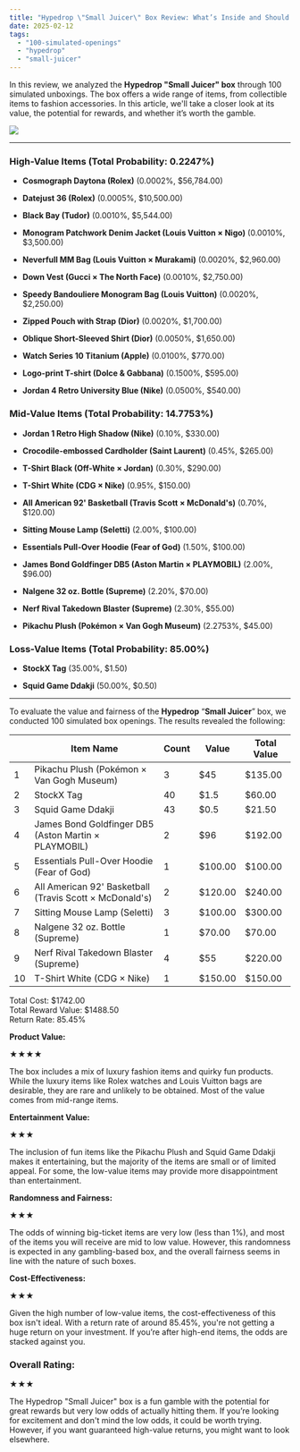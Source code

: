```yaml
---
title: "Hypedrop \"Small Juicer\" Box Review: What’s Inside and Should You Open It?"
date: 2025-02-12
tags: 
  - "100-simulated-openings"
  - "hypedrop"
  - "small-juicer"
---
```


In this review, we analyzed the **Hypedrop "Small Juicer" box** through 100 simulated unboxings. The box offers a wide range of items, from collectible items to fashion accessories. In this article, we'll take a closer look at its value, the potential for rewards, and whether it’s worth the gamble.

![](/media/af4dc-hypedrop-small-juicer.png)

* * *

### **High-Value Items (Total Probability: 0.2247%)**

- **Cosmograph Daytona (Rolex)** (0.0002%, $56,784.00)

- **Datejust 36 (Rolex)** (0.0005%, $10,500.00)

- **Black Bay (Tudor)** (0.0010%, $5,544.00)

- **Monogram Patchwork Denim Jacket (Louis Vuitton × Nigo)** (0.0010%, $3,500.00)

- **Neverfull MM Bag (Louis Vuitton × Murakami)** (0.0020%, $2,960.00)

- **Down Vest (Gucci × The North Face)** (0.0010%, $2,750.00)

- **Speedy Bandouliere Monogram Bag (Louis Vuitton)** (0.0020%, $2,250.00)

- **Zipped Pouch with Strap (Dior)** (0.0020%, $1,700.00)

- **Oblique Short-Sleeved Shirt (Dior)** (0.0050%, $1,650.00)

- **Watch Series 10 Titanium (Apple)** (0.0100%, $770.00)

- **Logo-print T-shirt (Dolce & Gabbana)** (0.1500%, $595.00)

- **Jordan 4 Retro University Blue (Nike)** (0.0500%, $540.00)

### **Mid-Value Items (Total Probability: 14.7753%)**

- **Jordan 1 Retro High Shadow (Nike)** (0.10%, $330.00)

- **Crocodile-embossed Cardholder (Saint Laurent)** (0.45%, $265.00)

- **T-Shirt Black (Off-White × Jordan)** (0.30%, $290.00)

- **T-Shirt White (CDG × Nike)** (0.95%, $150.00)

- **All American 92' Basketball (Travis Scott × McDonald's)** (0.70%, $120.00)

- **Sitting Mouse Lamp (Seletti)** (2.00%, $100.00)

- **Essentials Pull-Over Hoodie (Fear of God)** (1.50%, $100.00)

- **James Bond Goldfinger DB5 (Aston Martin × PLAYMOBIL)** (2.00%, $96.00)

- **Nalgene 32 oz. Bottle (Supreme)** (2.20%, $70.00)

- **Nerf Rival Takedown Blaster (Supreme)** (2.30%, $55.00)

- **Pikachu Plush (Pokémon × Van Gogh Museum)** (2.2753%, $45.00)

### **Loss-Value Items (Total Probability: 85.00%)**

- **StockX Tag** (35.00%, $1.50)

- **Squid Game Ddakji** (50.00%, $0.50)

* * *

To evaluate the value and fairness of the **Hypedrop** “**Small Juicer**” box, we conducted 100 simulated box openings. The results revealed the following:

|  | Item Name | Count | Value | Total Value |
| --- | --- | --- | --- | --- |
| 1 | Pikachu Plush (Pokémon × Van Gogh Museum) | 3 | $45 | $135.00 |
| 2 | StockX Tag | 40 | $1.5 | $60.00 |
| 3 | Squid Game Ddakji | 43 | $0.5 | $21.50 |
| 4 | James Bond Goldfinger DB5 (Aston Martin × PLAYMOBIL) | 2 | $96 | $192.00 |
| 5 | Essentials Pull-Over Hoodie (Fear of God) | 1 | $100.00 | $100.00 |
| 6 | All American 92' Basketball (Travis Scott × McDonald's) | 2 | $120.00 | $240.00 |
| 7 | Sitting Mouse Lamp (Seletti) | 3 | $100.00 | $300.00 |
| 8 | Nalgene 32 oz. Bottle (Supreme) | 1 | $70.00 | $70.00 |
| 9 | Nerf Rival Takedown Blaster (Supreme) | 4 | $55 | $220.00 |
| 10 | T-Shirt White (CDG × Nike) | 1 | $150.00 | $150.00 |

Total Cost: $1742.00  
Total Reward Value: $1488.50  
Return Rate: 85.45%

**Product Value:**

★★★★

The box includes a mix of luxury fashion items and quirky fun products. While the luxury items like Rolex watches and Louis Vuitton bags are desirable, they are rare and unlikely to be obtained. Most of the value comes from mid-range items.

**Entertainment Value:**

★★★

The inclusion of fun items like the Pikachu Plush and Squid Game Ddakji makes it entertaining, but the majority of the items are small or of limited appeal. For some, the low-value items may provide more disappointment than entertainment.

**Randomness and Fairness:**

★★★

The odds of winning big-ticket items are very low (less than 1%), and most of the items you will receive are mid to low value. However, this randomness is expected in any gambling-based box, and the overall fairness seems in line with the nature of such boxes.

**Cost-Effectiveness:**

★★★

Given the high number of low-value items, the cost-effectiveness of this box isn't ideal. With a return rate of around 85.45%, you're not getting a huge return on your investment. If you’re after high-end items, the odds are stacked against you.

### **Overall Rating:**

★★★

The Hypedrop "Small Juicer" box is a fun gamble with the potential for great rewards but very low odds of actually hitting them. If you’re looking for excitement and don't mind the low odds, it could be worth trying. However, if you want guaranteed high-value returns, you might want to look elsewhere.

